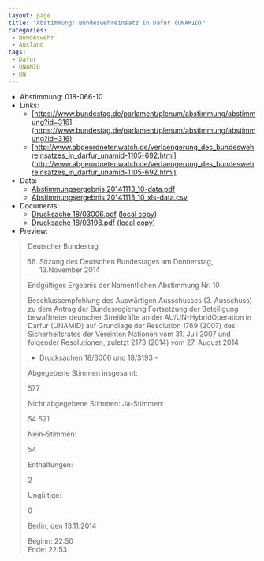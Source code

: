 ```yaml
---
layout: page
title: "Abstimmung: Bundeswehreinsatz in Dafur (UNAMID)"
categories:
 - Bundeswehr
 - Ausland
tags:
 - Dafur
 - UNAMID
 - UN
---
```


* Abstimmung: 018-066-10
* Links: 
    * [https://www.bundestag.de/parlament/plenum/abstimmung/abstimmung?id=316](https://www.bundestag.de/parlament/plenum/abstimmung/abstimmung?id=316)
    * [http://www.abgeordnetenwatch.de/verlaengerung_des_bundeswehreinsatzes_in_darfur_unamid-1105-692.html](http://www.abgeordnetenwatch.de/verlaengerung_des_bundeswehreinsatzes_in_darfur_unamid-1105-692.html)
* Data: 
    * [Abstimmungsergebnis 20141113_10-data.pdf](/res/abstimmungsliste/20141113_10-data.pdf)
    * [Abstimmungsergebnis 20141113_10_xls-data.csv](/res/abstimmungsliste/analyses/20141113_10_xls-data.csv)
* Documents: 
    * [Drucksache 18/03006.pdf](http://dip21.bundestag.de/dip21/btd/18/030/1803006.pdf) ([local copy](/res/abstimmungsdaten/018-066-10/1803006.pdf))
    * [Drucksache 18/03193.pdf](http://dip21.bundestag.de/dip21/btd/18/031/1803193.pdf) ([local copy](/res/abstimmungsdaten/018-066-10/1803193.pdf))
* Preview: 
> Deutscher Bundestag
> 
> 66. Sitzung des Deutschen Bundestages
> am Donnerstag, 13.November 2014
> 
> Endgültiges Ergebnis der Namentlichen Abstimmung Nr. 10
> 
> Beschlussempfehlung des Auswärtigen Ausschusses (3. Ausschuss) zu dem Antrag der
> Bundesregierung
> Fortsetzung der Beteiligung bewaffneter deutscher Streitkräfte an der AU/UN-HybridOperation in Darfur (UNAMID) auf Grundlage der Resolution 1769 (2007) des
> Sicherheitsrates der Vereinten Nationen vom 31. Juli 2007 und folgender Resolutionen,
> zuletzt 2173 (2014) vom 27. August 2014
> - Drucksachen 18/3006 und 18/3193 -
> 
> Abgegebene Stimmen insgesamt:
> 
> 577
> 
> Nicht abgegebene Stimmen:
> Ja-Stimmen:
> 
> 54
> 521
> 
> Nein-Stimmen:
> 
> 54
> 
> Enthaltungen:
> 
> 2
> 
> Ungültige:
> 
> 0
> 
> Berlin, den 13.11.2014
> 
> Beginn: 22:50  
> Ende: 22:53
